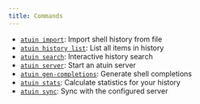 ```yaml
---
title: Commands
---
```


- [`atuin import`](../../docs/commands/import): Import shell history from file
- [`atuin history list`](../../docs/commands/list): List all items in history
- [`atuin search`](../../commands/search): Interactive history search
- [`atuin server`](../../commands/server): Start an atuin server
- [`atuin gen-completions`](../../commands/shell-completions): Generate shell completions
- [`atuin stats`](../../commands/stats): Calculate statistics for your history
- [`atuin sync`](../../commands/sync): Sync with the configured server

